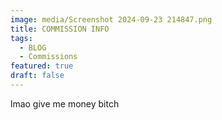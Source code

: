 ```yaml
---
image: media/Screenshot 2024-09-23 214847.png
title: COMMISSION INFO
tags:
  - BLOG
  - Commissions
featured: true
draft: false
---
```

lmao give me money bitch